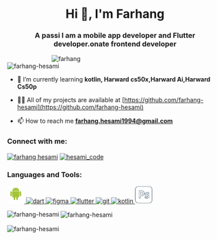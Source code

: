 <h1 align="center">Hi 👋, I'm Farhang</h1>
<h3 align="center">A passi I am a mobile app developer and Flutter developer.onate frontend developer</h3>

<img align = "right" alt= "farhang" width = "400" src = "https://cdn.dribbble.com/users/1708816/screenshots/15637256/media/f9826f0af8a49462f048262a8502035b.gif">
<p align="left"> <img src="https://komarev.com/ghpvc/?username=farhang-hesami&label=Profile%20views&color=0e75b6&style=flat" alt="farhang-hesami" /> </p>

- 🌱 I’m currently learning **kotlin, Harward cs50x,Harward Ai,Harward Cs50p**

- 👨‍💻 All of my projects are available at [https://github.com/farhang-hesami](https://github.com/farhang-hesami)

- 📫 How to reach me **farhang.hesami1994@gmail.com**

<h3 align="left">Connect with me:</h3>
<p align="left">
<a href="https://fb.com/farhang hesami" target="blank"><img align="center" src="https://raw.githubusercontent.com/rahuldkjain/github-profile-readme-generator/master/src/images/icons/Social/facebook.svg" alt="farhang hesami" height="30" width="40" /></a>
<a href="https://instagram.com/hesami_code" target="blank"><img align="center" src="https://raw.githubusercontent.com/rahuldkjain/github-profile-readme-generator/master/src/images/icons/Social/instagram.svg" alt="hesami_code" height="30" width="40" /></a>
</p>

<h3 align="left">Languages and Tools:</h3>
<p align="left"> <a href="https://developer.android.com" target="_blank" rel="noreferrer"> <img src="https://raw.githubusercontent.com/devicons/devicon/master/icons/android/android-original-wordmark.svg" alt="android" width="40" height="40"/> </a> <a href="https://dart.dev" target="_blank" rel="noreferrer"> <img src="https://www.vectorlogo.zone/logos/dartlang/dartlang-icon.svg" alt="dart" width="40" height="40"/> </a> <a href="https://www.figma.com/" target="_blank" rel="noreferrer"> <img src="https://www.vectorlogo.zone/logos/figma/figma-icon.svg" alt="figma" width="40" height="40"/> </a> <a href="https://flutter.dev" target="_blank" rel="noreferrer"> <img src="https://www.vectorlogo.zone/logos/flutterio/flutterio-icon.svg" alt="flutter" width="40" height="40"/> </a> <a href="https://git-scm.com/" target="_blank" rel="noreferrer"> <img src="https://www.vectorlogo.zone/logos/git-scm/git-scm-icon.svg" alt="git" width="40" height="40"/> </a> <a href="https://kotlinlang.org" target="_blank" rel="noreferrer"> <img src="https://www.vectorlogo.zone/logos/kotlinlang/kotlinlang-icon.svg" alt="kotlin" width="40" height="40"/> </a> <a href="https://www.photoshop.com/en" target="_blank" rel="noreferrer"> <img src="https://raw.githubusercontent.com/devicons/devicon/master/icons/photoshop/photoshop-line.svg" alt="photoshop" width="40" height="40"/> </a> </p>

<p><img align="left" src="https://github-readme-stats.vercel.app/api/top-langs?username=farhang-hesami&show_icons=true&locale=en&layout=compact" alt="farhang-hesami" /></p>

<p>&nbsp;<img align="center" src="https://github-readme-stats.vercel.app/api?username=farhang-hesami&show_icons=true&locale=en" alt="farhang-hesami" /></p>

<p><img align="center" src="https://github-readme-streak-stats.herokuapp.com/?user=farhang-hesami&" alt="farhang-hesami" /></p>
